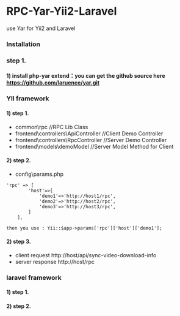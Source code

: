 # RPC-Yar-Yii2-Laravel
use Yar for Yii2 and Laravel

### Installation 

### step 1.
#### 1) install php-yar extend：you can get the github source here https://github.com/laruence/yar.git

### YII framework

#### 1) step 1. 
* common\rpc  //RPC Lib Class
* frontend\controllers\ApiController    //Client Demo Controller
* frontend\controllers\RpcController    //Server Demo Controller
* frontend\models\demoModel             //Server Model Method for Client

#### 2) step 2.
* config\params.php 
```
'rpc' => [
        'host'=>[
            'demo1'=>'http://host1/rpc',
            'demo2'=>'http://host2/rpc',
            'demo3'=>'http://host3/rpc',
        ]
    ],
```
```
then you use : Yii::$app->params['rpc']['host']['demo1'];
```

#### 2) step 3.
* client request http://host/api/sync-video-download-info
* server response http://host/rpc

### laravel framework

#### 1) step 1.

#### 2) step 2.
